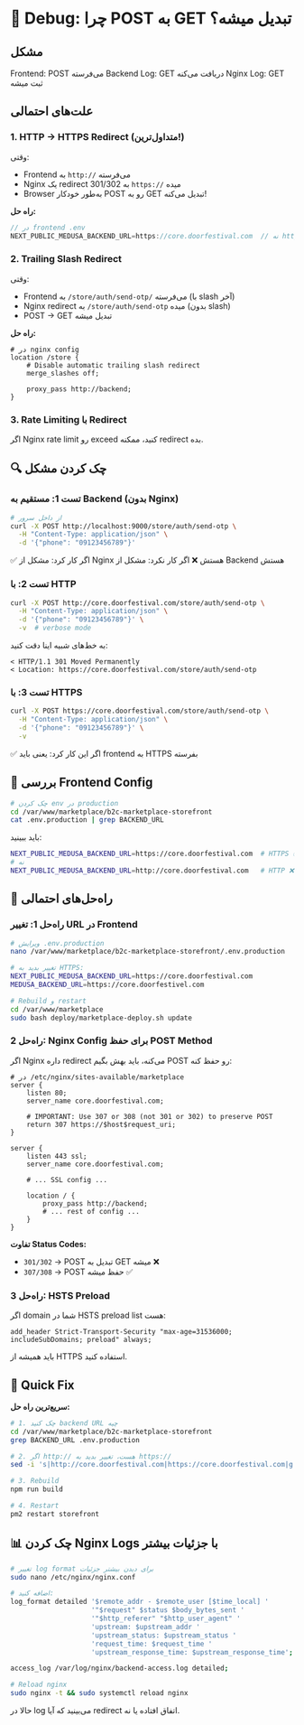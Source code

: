 # 🐛 Debug: چرا POST به GET تبدیل میشه؟

## مشکل
Frontend: POST می‌فرسته
Backend Log: GET دریافت می‌کنه
Nginx Log: GET ثبت میشه

## علت‌های احتمالی

### 1. HTTP → HTTPS Redirect (متداول‌ترین!)

وقتی:
- Frontend به `http://` می‌فرسته
- Nginx یک redirect 301/302 به `https://` میده
- Browser به‌طور خودکار POST رو به GET تبدیل می‌کنه!

**راه حل:**
```typescript
// در frontend .env
NEXT_PUBLIC_MEDUSA_BACKEND_URL=https://core.doorfestival.com  // نه http://
```

### 2. Trailing Slash Redirect

وقتی:
- Frontend به `/store/auth/send-otp/` می‌فرسته (با slash آخر)
- Nginx redirect به `/store/auth/send-otp` میده (بدون slash)
- POST → GET تبدیل میشه

**راه حل:**
```nginx
# در nginx config
location /store {
    # Disable automatic trailing slash redirect
    merge_slashes off;
    
    proxy_pass http://backend;
}
```

### 3. Rate Limiting با Redirect

اگر Nginx rate limit رو exceed کنید، ممکنه redirect بده.

## 🔍 چک کردن مشکل

### تست 1: مستقیم به Backend (بدون Nginx)
```bash
# از داخل سرور
curl -X POST http://localhost:9000/store/auth/send-otp \
  -H "Content-Type: application/json" \
  -d '{"phone": "09123456789"}'
```

✅ اگر کار کرد: مشکل از Nginx هستش
❌ اگر کار نکرد: مشکل از Backend هستش

### تست 2: با HTTP
```bash
curl -X POST http://core.doorfestival.com/store/auth/send-otp \
  -H "Content-Type: application/json" \
  -d '{"phone": "09123456789"}' \
  -v  # verbose mode
```

به خط‌های شبیه اینا دقت کنید:
```
< HTTP/1.1 301 Moved Permanently
< Location: https://core.doorfestival.com/store/auth/send-otp
```

### تست 3: با HTTPS
```bash
curl -X POST https://core.doorfestival.com/store/auth/send-otp \
  -H "Content-Type: application/json" \
  -d '{"phone": "09123456789"}' \
  -v
```

✅ اگر این کار کرد: یعنی باید frontend به HTTPS بفرسته

## 📝 بررسی Frontend Config

```bash
# چک کردن env در production
cd /var/www/marketplace/b2c-marketplace-storefront
cat .env.production | grep BACKEND_URL
```

باید ببینید:
```bash
NEXT_PUBLIC_MEDUSA_BACKEND_URL=https://core.doorfestival.com  # HTTPS ✅
# نه
NEXT_PUBLIC_MEDUSA_BACKEND_URL=http://core.doorfestival.com   # HTTP ❌
```

## 🔧 راه‌حل‌های احتمالی

### راه‌حل 1: تغییر URL در Frontend
```bash
# ویرایش .env.production
nano /var/www/marketplace/b2c-marketplace-storefront/.env.production

# تغییر بدید به HTTPS:
NEXT_PUBLIC_MEDUSA_BACKEND_URL=https://core.doorfestival.com
MEDUSA_BACKEND_URL=https://core.doorfestivel.com

# Rebuild و restart
cd /var/www/marketplace
sudo bash deploy/marketplace-deploy.sh update
```

### راه‌حل 2: Nginx Config برای حفظ POST Method

اگر Nginx داره redirect می‌کنه، باید بهش بگیم POST رو حفظ کنه:

```nginx
# در /etc/nginx/sites-available/marketplace
server {
    listen 80;
    server_name core.doorfestival.com;
    
    # IMPORTANT: Use 307 or 308 (not 301 or 302) to preserve POST
    return 307 https://$host$request_uri;
}

server {
    listen 443 ssl;
    server_name core.doorfestival.com;
    
    # ... SSL config ...
    
    location / {
        proxy_pass http://backend;
        # ... rest of config ...
    }
}
```

**تفاوت Status Codes:**
- `301/302` → POST تبدیل به GET میشه ❌
- `307/308` → POST حفظ میشه ✅

### راه‌حل 3: HSTS Preload

اگر domain شما در HSTS preload list هست:

```nginx
add_header Strict-Transport-Security "max-age=31536000; includeSubDomains; preload" always;
```

باید همیشه از HTTPS استفاده کنید.

## 🎯 Quick Fix

**سریع‌ترین راه حل:**

```bash
# 1. چک کنید backend URL چیه
cd /var/www/marketplace/b2c-marketplace-storefront
grep BACKEND_URL .env.production

# 2. اگر http:// هست، تغییر بدید به https://
sed -i 's|http://core.doorfestival.com|https://core.doorfestival.com|g' .env.production

# 3. Rebuild
npm run build

# 4. Restart
pm2 restart storefront
```

## 📊 چک کردن Nginx Logs با جزئیات بیشتر

```bash
# تغییر log format برای دیدن بیشتر جزئیات
sudo nano /etc/nginx/nginx.conf

# اضافه کنید:
log_format detailed '$remote_addr - $remote_user [$time_local] '
                    '"$request" $status $body_bytes_sent '
                    '"$http_referer" "$http_user_agent" '
                    'upstream: $upstream_addr '
                    'upstream_status: $upstream_status '
                    'request_time: $request_time '
                    'upstream_response_time: $upstream_response_time';

access_log /var/log/nginx/backend-access.log detailed;

# Reload nginx
sudo nginx -t && sudo systemctl reload nginx
```

حالا در log می‌بینید که آیا redirect اتفاق افتاده یا نه.

